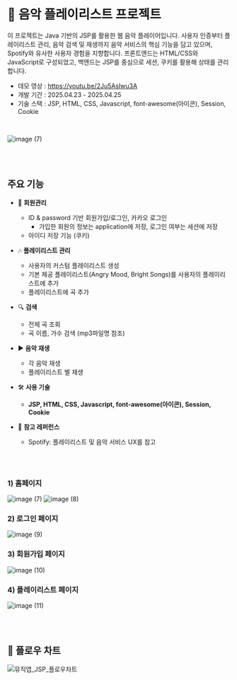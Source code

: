 # 🎵 음악 플레이리스트 프로젝트

이 프로젝트는 Java 기반의 JSP를 활용한 웹 음악 플레이어입니다. 사용자 인증부터 플레이리스트 관리, 음악 검색 및 재생까지 음악 서비스의 핵심 기능을 담고 있으며, Spotify와 유사한 사용자 경험을 지향합니다. 프론트엔드는 HTML/CSS와 JavaScript로 구성되었고, 백엔드는 JSP를 중심으로 세션, 쿠키를 활용해 상태를 관리합니다.

- 데모 영상 :  https://youtu.be/2Ju5AsIwu3A
- 개발 기간 : 2025.04.23 - 2025.04.25
- 기술 스택 : JSP, HTML, CSS, Javascript, font-awesome(아이콘), Session, Cookie
<br>

![image (7)](https://github.com/user-attachments/assets/f87387be-6567-4b70-b571-ddf42cdf4382)


<br><br>

## 주요 기능

- 🔑 **회원관리**
    - ID & password 기반 회원가입/로그인, 카카오 로그인
        - 가입한 회원의 정보는 application에 저장, 로그인 여부는 세션에 저장
    - 아이디 저장 기능 (쿠키)
- 🎶 **플레이리스트 관리**
    - 사용자의 커스텀 플레이리스트 생성
    - 기본 제공 플레이리스트(Angry Mood, Bright Songs)를 사용자의 플레이리스트에 추가
    - 플레이리스트에 곡 추가
- 🔍 **검색**
    - 전체 곡 조회
    - 곡 이름, 가수 검색 (mp3파일명 참조)
- ▶️ **음악 재생**
    - 각 음악 재생
    - 플레이리스트 별 재생

- 🛠 **사용 기술**
    - **JSP, HTML, CSS, Javascript, font-awesome(아이콘), Session, Cookie**
    
- 📌 **참고 레퍼런스**
  - Spotify: 플레이리스트 및 음악 서비스 UX를 참고 


<br><br>

### 1) 홈페이지
![image (7)](https://github.com/user-attachments/assets/f87387be-6567-4b70-b571-ddf42cdf4382)
![image (8)](https://github.com/user-attachments/assets/ce7952da-631d-4c5a-87eb-7f85b4693627)

### 2) 로그인 페이지
![image (9)](https://github.com/user-attachments/assets/cbec74b0-23cf-44df-931f-60c144a615d6)


### 3) 회원가입 페이지
![image (10)](https://github.com/user-attachments/assets/f3a1e847-b11e-44bf-a52d-20f6612bd4f6)


### 4) 플레이리스트 페이지

![image (11)](https://github.com/user-attachments/assets/0781d983-6402-482f-ade9-967c71e4e6e2)


<br><br>

## 📃 플로우 차트
![뮤직앱_JSP_플로우차트](https://github.com/user-attachments/assets/c137792a-f032-4746-b106-56d7c5e6bcf4)


